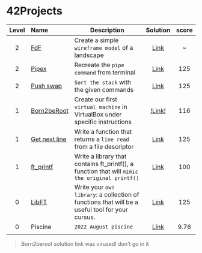 # 42Projects

| Level | Name | Description | Solution | score | 
| :---: | :--- | ----------- | :------: | :---: | 
| 2 | [FdF](https://github.com/Akadil/42project_fdf/blob/main/en.subject.pdf) | Create a simple `wireframe model` of a landscape | [Link](https://github.com/Akadil/42project_fdf) | ~ |
| 2 | [Pipex](https://github.com/Akadil/42project_pipex/blob/main/en.subject%20(1).pdf) | Recreate the `pipe command` from terminal | [Link](https://github.com/Akadil/42project_pipex) | 125 |
| 2 | [Push swap](https://github.com/Akadil/42project_push_swap/blob/main/en.subject.pdf) | `Sort the stack` with the given commands | [Link](https://github.com/Akadil/42project_push_swap) | 125 |
| 1 | [Born2beRoot](https://github.com/Akadil/42Projects/blob/main/born2beroot/en.subject.pdf) | Create our first `virtual machine` in VirtualBox under specific instructions | [!Link!](https://www.youtube.com/watch?v=dQw4w9WgXcQ) | 116 |
| 1 | [Get next line](https://github.com/Akadil/42Projects/blob/main/get_next_line/en.subject.pdf) | Write a function that returns a `line read` from a file descriptor | [Link](https://github.com/Akadil/42Projects/tree/main/get_next_line) | 125 |
| 1 | [ft_printf](https://github.com/Akadil/42Projects/blob/main/printf/en.subject.pdf) | Write a library that contains ft_printf(), a function that will `mimic the original printf()` | [Link](https://github.com/Akadil/42Projects/tree/main/printf) | 100 |
| 0 | [LibFT](https://github.com/Akadil/42Projects/blob/main/libft/en.subject.pdf) | Write your `own library`: a collection of functions that will be a useful tool for your cursus. | [Link](https://github.com/Akadil/42Projects/tree/main/libft) | 125 |
| 0 | Piscine | `2022 August piscine` | [Link](https://github.com/Akadil/42Piscine) | 9.76 |
|  |  |  |  |  |
> Born2beroot solution link was virused! don't go in it
